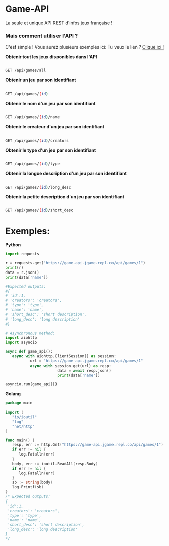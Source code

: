 # Game-API
La seule et unique API REST d'infos jeux française !

### Mais comment utiliser l'API ?

C'est simple ! Vous aurez plusieurs exemples ici:
Tu veux le lien ? [Clique ici !](https://game-api.jgame.repl.co)

**Obtenir tout les jeux disponibles dans l'API**

```bash

GET /api/games/all

```

**Obtenir un jeu par son identifiant**

```bash

GET /api/games/(id)

```

**Obtenir le nom d'un jeu par son identifiant**

```bash

GET /api/games/(id)/name

```

**Obtenir le créateur d'un jeu par son identifiant**

```bash

GET /api/games/(id)/creators

```

**Obtenir le type d'un jeu par son identifiant**

```bash

GET /api/games/(id)/type

```

**Obtenir la longue description d'un jeu par son identifiant**

```bash

GET /api/games/(id)/long_desc

```

**Obtenir la petite description d'un jeu par son identifiant**

```bash

GET /api/games/(id)/short_desc

```

# Exemples:
**Python**
```python
import requests

r = requests.get("https://game-api.jgame.repl.co/api/games/1")
print(r)
data = r.json()
print(data['name'])

#Expected outputs: 
#{
# 'id':1,
# 'creators': 'creators',
# 'type': 'type', 
# 'name': 'name',
# 'short_desc': 'short description',
# 'long_desc': 'long description'
#}

# Asynchronous method:
import aiohttp
import asyncio

async def game_api():
   async with aiohttp.ClientSession() as session:
           url = "https://game-api.jgame.repl.co/api/games/1"
           async with session.get(url) as resp:
                       data = await resp.json()
                       print(data['name'])

asyncio.run(game_api())
```

**Golang**
```go
package main

import (
   "io/ioutil"
   "log"
   "net/http"
)

func main() {
   resp, err := http.Get("https://game-api.jgame.repl.co/api/games/1")
   if err != nil {
      log.Fatalln(err)
   }
   body, err := ioutil.ReadAll(resp.Body) 
   if err != nil {
      log.Fatalln(err)
   }
   sb := string(body)
   log.Printf(sb)
}
/* Expected outputs:
{
 'id':1,
 'creators': 'creators',
 'type': 'type',
 'name': 'name',
 'short_desc': 'short description',
 'long_desc': 'long description'
}
*/
```
